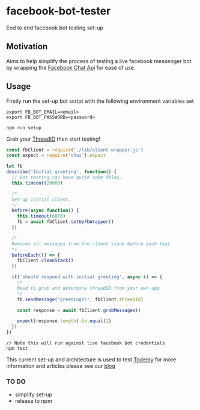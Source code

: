 # facebook-bot-tester
End to end facebook bot testing set-up

## Motivation

Aims to help simplify the process of testing a live facebook messenger bot by wrapping the [Facebook Chat Api](https://github.com/Schmavery/facebook-chat-api) for ease of use.

## Usage

Firstly run the set-up bot script with the following environment variables set

```
export FB_BOT_EMAIL=<email>
export FB_BOT_PASSWORD=<password>

npm run setup
```

Grab your [ThreadID](https://github.com/Schmavery/facebook-chat-api/blob/master/DOCS.md#sendMessage) then start testing! 
```javascript
const fbClient = require('./lib/client-wrapper.js')
const expect = require('chai').expect

let fb
describe('Initial greeting', function() {
  // Bot testing can have quite some delay.
  this.timeout(20000)

  /*
  Set-up initial client.
  */
  before(async function() {
    this.timeout(6000)
    fb = await fbClient.setUpFbWrapper()
  })

  /*
  Removes all messages from the client stack before each test
  */
  beforeEach(() => {
    fbClient.cleanStack()
  })

  it('should respond with initial greeting', async () => {
    /*
    Need to grab and determine threadID from your own app
    */
    fb.sendMessage("greetings!", fbClient.threadId)

    const response = await fbClient.grabMessages()

    expect(response.length).to.equal(1)
  })
})
```

```
// Note this will run against live facebook bot credentials
npm test
```

This current set-up and architecture is used to test [Todemy](https://todemy.com) for more information and articles please see our [blog](https://todemy.com/blog)

### TO DO

* simplify set-up
* release to npm